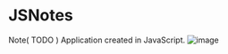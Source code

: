 # JSNotes
Note( TODO ) Application created in JavaScript.
![image](https://github.com/Rohanpatel08/JSNotes/assets/72680873/df49d80e-38af-4e12-88d1-8e1e4b636e23)

